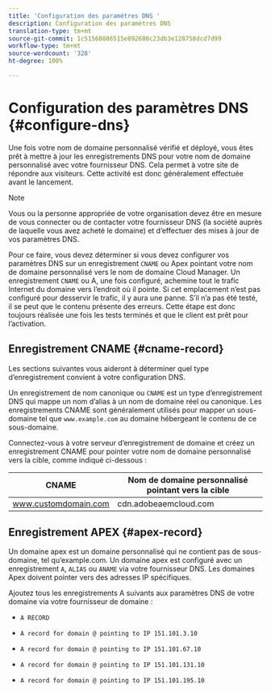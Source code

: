 ```yaml
---
title: 'Configuration des paramètres DNS '
description: Configuration des paramètres DNS
translation-type: tm+mt
source-git-commit: 1c51560886515e092680c23db3e128758dcd7d99
workflow-type: tm+mt
source-wordcount: '328'
ht-degree: 100%

---
```



# Configuration des paramètres DNS {#configure-dns}

Une fois votre nom de domaine personnalisé vérifié et déployé, vous êtes prêt à mettre à jour les enregistrements DNS pour votre nom de domaine personnalisé avec votre fournisseur DNS. Cela permet à votre site de répondre aux visiteurs. Cette activité est donc généralement effectuée avant le lancement.

>[!NOTE]
>Vous ou la personne appropriée de votre organisation devez être en mesure de vous connecter ou de contacter votre fournisseur DNS (la société auprès de laquelle vous avez acheté le domaine) et d’effectuer des mises à jour de vos paramètres DNS.

Pour ce faire, vous devez déterminer si vous devez configurer vos paramètres DNS sur un enregistrement `CNAME` ou Apex pointant votre nom de domaine personnalisé vers le nom de domaine Cloud Manager. Un enregistrement `CNAME` ou A, une fois configuré, achemine tout le trafic Internet du domaine vers l’endroit où il pointe. Si cet emplacement n’est pas configuré pour desservir le trafic, il y aura une panne. S’il n’a pas été testé, il se peut que le contenu présente des erreurs. Cette étape est donc toujours réalisée une fois les tests terminés et que le client est prêt pour l’activation.

## Enregistrement CNAME {#cname-record}

Les sections suivantes vous aideront à déterminer quel type d’enregistrement convient à votre configuration DNS.

Un enregistrement de nom canonique ou `CNAME` est un type d’enregistrement DNS qui mappe un nom d’alias à un nom de domaine réel ou canonique. Les enregistrements CNAME sont généralement utilisés pour mapper un sous-domaine tel que `www.example.com` au domaine hébergeant le contenu de ce sous-domaine.

Connectez-vous à votre serveur d’enregistrement de domaine et créez un enregistrement CNAME pour pointer votre nom de domaine personnalisé vers la cible, comme indiqué ci-dessous :

| CNAME | Nom de domaine personnalisé pointant vers la cible |
|--- |--- |
| www.customdomain.com | cdn.adobeaemcloud.com |

## Enregistrement APEX {#apex-record}

Un domaine apex est un domaine personnalisé qui ne contient pas de sous-domaine, tel qu’example.com. Un domaine apex est configuré avec un enregistrement `A`, `ALIAS` ou `ANAME` via votre fournisseur DNS. Les domaines Apex doivent pointer vers des adresses IP spécifiques.

Ajoutez tous les enregistrements A suivants aux paramètres DNS de votre domaine via votre fournisseur de domaine :

* `A RECORD`

* `A record for domain @ pointing to IP 151.101.3.10`

* `A record for domain @ pointing to IP 151.101.67.10`

* `A record for domain @ pointing to IP 151.101.131.10`

* `A record for domain @ pointing to IP 151.101.195.10`
